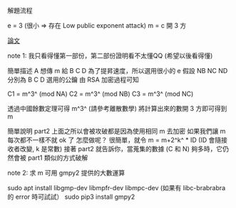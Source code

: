 解題流程

e = 3 (很小 => 存在 Low public exponent attack)
m = c 開 3 方

[論文](https://cims.nyu.edu/~regev/teaching/lattices_fall_2004/ln/rsa.pdf)
 

note 1:
我只看得懂第一部份，第二部份證明看不太懂QQ (希望以後看得懂)

簡單描述
A 想傳 m 給 B C D
為了提昇速度，所以選用很小的 e
假設 NB NC ND 分別為 B C D 選用的公鑰
由 RSA 加密過程可知

C1 = m^3^ (mod NA)
C2 = m^3^ (mod NB)
C3 = m^3^ (mod NC)

透過中國餘數定理可得 m^3^  (請參考離散數學)
將計算出來的數開 3 方即可得到 m

簡單說明 part2 
上面之所以會被攻破都是因為使用相同 m 去加密
如果我們讓 m 每次都不一樣不就 ok 了
怎麼做呢？
很簡單，就令 m = m+2^k^ * ID  (ID 會隨接收者改變, k 是常數)
接著 part2 就告訴你，當蒐集的數據 (C 和 N) 夠多時，它仍然會被 part1 類似的方式破解



note 2:
求 m 可用 gmpy2 提供的大數運算

sudo apt install libgmp-dev libmpfr-dev libmpc-dev (如果有 libc-brabrabra 的 error 時可試試）
sudo pip3 install gmpy2
